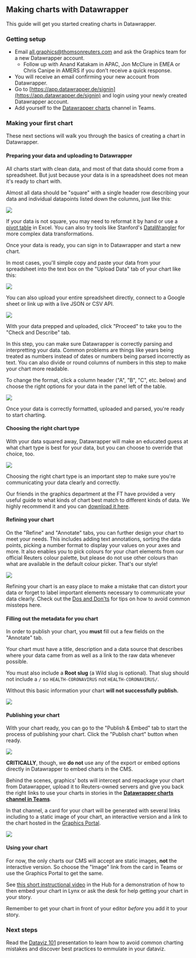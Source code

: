 ## Making charts with Datawrapper

This guide will get you started creating charts in Datawrapper.

### Getting setup

- Email [all.graphics@thomsonreuters.com](mailto:all.graphics@thomsonreuters.com) and ask the Graphics team for a new Datawrapper account. 
  - Follow up with Anand Katakam in APAC, Jon McClure in EMEA or Chris Canipe in AMERS if you don’t receive a quick response.
- You will receive an email confirming your new account from Datawrapper.
- Go to [https://app.datawrapper.de/signin](https://app.datawrapper.de/signin) and login using your newly created Datawrapper account. 
- Add yourself to the [Datawrapper charts](https://teams.microsoft.com/l/channel/19%3a489aacae4e19400d8cf0da402c021076%40thread.skype/%25F0%259F%2593%2588Datawrapper%2520charts?groupId=c0949280-94a2-469a-a719-12397824db0a&tenantId=62ccb864-6a1a-4b5d-8e1c-397dec1a8258) channel in Teams.

### Making your first chart

These next sections will walk you through the basics of creating a chart in Datawrapper.

#### Preparing your data and uploading to Datawrapper

All charts start with clean data, and most of that data should come from a spreadsheet. But just because your data is in a spreadsheet does not mean it's ready to chart with.

Almost all data should be "square" with a single header row describing your data and individual datapoints listed down the columns, just like this:

![](https://user-images.githubusercontent.com/2772078/119649800-f859e480-be1a-11eb-81b8-d259f526c34a.png)

If your data is not square, you may need to reformat it by hand or use a [pivot table](https://support.microsoft.com/en-us/office/create-a-pivottable-to-analyze-worksheet-data-a9a84538-bfe9-40a9-a8e9-f99134456576) in Excel. You can also try tools like Stanford's [DataWrangler](http://vis.stanford.edu/wrangler/) for more complex data transformations.

Once your data is ready, you can sign in to Datawrapper and start a new chart.

In most cases, you'll simple copy and paste your data from your spreadsheet into the text box on the "Upload Data" tab of your chart like this:

![](https://user-images.githubusercontent.com/2772078/119650999-63f08180-be1c-11eb-9464-b3d944db4e95.png)

You can also upload your entire spreadsheet directly, connect to a Google sheet or link up with a live JSON or CSV API.

![](https://user-images.githubusercontent.com/2772078/119651180-a44fff80-be1c-11eb-8ed6-ecc63048c463.png)

With your data prepped and uploaded, click "Proceed" to take you to the "Check and Describe" tab.

In this step, you can make sure Datawrapper is correctly parsing and interpretting your data. Common problems are things like years being treated as numbers instead of dates or numbers being parsed incorrectly as text. You can also divide or round columns of numbers in this step to make your chart more readable.

To change the format, click a column header ("A", "B", "C", etc. below) and choose the right options for your data in the panel left of the table.

![](https://user-images.githubusercontent.com/2772078/119651597-17f20c80-be1d-11eb-927d-81bf579c7577.png)

Once your data is correctly formatted, uploaded and parsed, you're ready to start charting.

#### Choosing the right chart type

With your data squared away, Datawrapper will make an educated guess at what chart type is best for your data, but you can choose to override that choice, too.

![](https://user-images.githubusercontent.com/2772078/119654242-23930280-be20-11eb-9e85-be3adefb8cca.png)

Choosing the right chart type is an important step to make sure you're communicating your data clearly and correctly.

Our friends in the graphics department at the FT have provided a very useful guide to what kinds of chart best match to different kinds of data. We highly recommend it and you can [download it here](https://github.com/ft-interactive/chart-doctor/raw/master/visual-vocabulary/FT4schools_RGS.pdf).

#### Refining your chart

On the "Refine" and "Annotate" tabs, you can further design your chart to meet your needs. This includes adding text annotations, sorting the data points, picking
a number format to display your values on your axes and more. It also enables you to pick colours for your chart elements from our official Reuters colour palette, but please do not use other colours than what are available in the default colour picker. That's our style!

![](https://user-images.githubusercontent.com/2772078/119655136-23dfcd80-be21-11eb-86f1-1ae6ea2cab78.png)

Refining your chart is an easy place to make a mistake that can distort your data or forget to label important elements necessary to communicate your data clearly. Check out the [Dos and Don'ts](../dos-and-donts.md) for tips on how to avoid common missteps here.

#### Filling out the metadata for you chart

In order to publish your chart, you **must** fill out a few fields on the "Annotate" tab.

Your chart must have a title, description and a data source that describes where your data came from as well as a link to the raw data whenever possible.

You must also include a **Root slug** (a Wild slug is optional). That slug should not include a `/` so `HEALTH-CORONAVIRUS` not `HEALTH-CORONAVIRUS/`.

Without this basic information your chart **will not successfully publish.**

![](https://user-images.githubusercontent.com/2772078/119656505-ad43cf80-be22-11eb-8615-75cfeab780a3.png)

#### Publishing your chart

With your chart ready, you can go to the "Publish & Embed" tab to start the process of publishing your chart. Click the "Publish chart" button when ready.

![](https://user-images.githubusercontent.com/2772078/119657200-84700a00-be23-11eb-948d-13880740b48f.png)

**CRITICALLY**, though, we **do not** use any of the export or embed options directly in Datawrapper to embed charts in the CMS.

Behind the scenes, graphics' bots will intercept and repackage your chart from Datawrapper, upload it to Reuters-owned servers and give you back the right links to use your charts in stories in the [**Datawrapper charts channel in Teams**](https://teams.microsoft.com/l/channel/19%3a489aacae4e19400d8cf0da402c021076%40thread.skype/%25F0%259F%2593%2588Datawrapper%2520charts?groupId=c0949280-94a2-469a-a719-12397824db0a&tenantId=62ccb864-6a1a-4b5d-8e1c-397dec1a8258).

In that channel, a card for your chart will be generated with several links including to a static image of your chart, an interactive version and a link to the chart hosted in the [Graphics Portal](https://sphinx.thomsonreuters.com/graphics/#/group/rngs).

![](https://user-images.githubusercontent.com/2772078/119657862-59d28100-be24-11eb-8bde-6b91058ebcc0.png)

#### Using your chart

For now, the only charts our CMS will accept are static images, **not** the interactive version. So choose the "Image" link from the card in Teams or use the Graphics Portal to get the same.

See [this short instructional video](https://thehub.thomsonreuters.com/videos/60336) in the Hub for a demonstration of how to then embed your chart in Lynx or ask the desk for help getting your chart in your story.

Remember to get your chart in front of your editor _before_ you add it to your story.

### Next steps

Read the [Dataviz 101](https://docs.google.com/presentation/d/1X6i6sS1bgLluGeyxVcibbJMuCSSD7xDgVrHz1bFOeJo/present) presentation to learn how to avoid common charting mistakes and discover best practices to emmulate in your dataviz.
